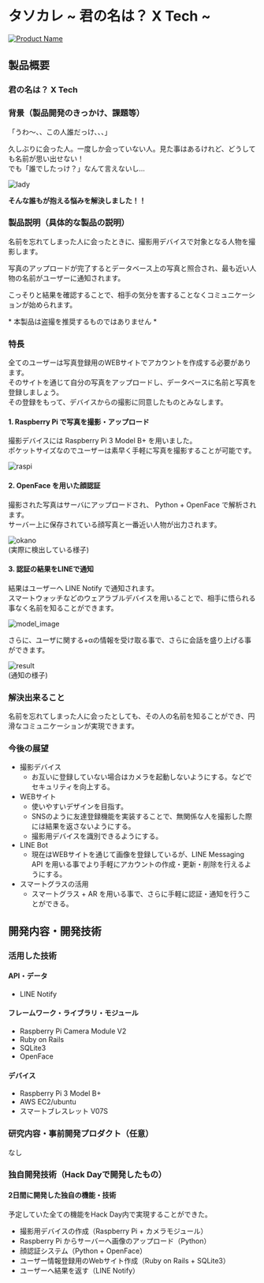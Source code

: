 # タソカレ ~ 君の名は？ X Tech ~

[![Product Name](https://raw.githubusercontent.com/jphacks/SD_1802/img1/Image/top.png)](https://www.youtube.com/watch?v=BT4jsEthNRc&feature=youtu.be)

## 製品概要
### 君の名は？ X Tech

### 背景（製品開発のきっかけ、課題等）
「うわ〜、、この人誰だっけ、、、」

久しぶりに会った人。一度しか会っていない人。見た事はあるけれど、どうしても名前が思い出せない！  
でも「誰でしたっけ？」なんて言えないし...

![lady](https://raw.githubusercontent.com/jphacks/SD_1802/img1/Image/lady.jpg)

**そんな誰もが抱える悩みを解決しました！！**


### 製品説明（具体的な製品の説明）
名前を忘れてしまった人に会ったときに、撮影用デバイスで対象となる人物を撮影します。

写真のアップロードが完了するとデータベース上の写真と照合され、最も近い人物の名前がユーザーに通知されます。

こっそりと結果を確認することで、相手の気分を害することなくコミュニケーションが始められます。

\* 本製品は盗撮を推奨するものではありません \*

### 特長
全てのユーザーは写真登録用のWEBサイトでアカウントを作成する必要があります。  
そのサイトを通じて自分の写真をアップロードし、データベースに名前と写真を登録しましょう。  
その登録をもって、デバイスからの撮影に同意したものとみなします。

#### 1. Raspberry Pi で写真を撮影・アップロード
撮影デバイスには Raspberry Pi 3 Model B+ を用いました。  
ポケットサイズなのでユーザーは素早く手軽に写真を撮影することが可能です。

![raspi](https://raw.githubusercontent.com/jphacks/SD_1802/img1/Image/raspi.jpg)

#### 2. OpenFace を用いた顔認証
撮影された写真はサーバにアップロードされ、 Python + OpenFace で解析されます。  
サーバー上に保存されている顔写真と一番近い人物が出力されます。
  
![okano](https://raw.githubusercontent.com/jphacks/SD_1802/img1/Image/okano.jpg)    
(実際に検出している様子)

#### 3. 認証の結果をLINEで通知
結果はユーザーへ LINE Notify で通知されます。  
スマートウォッチなどのウェアラブルデバイスを用いることで、相手に悟られる事なく名前を知ることができます。

![model_image](https://raw.githubusercontent.com/jphacks/SD_1802/img1/Image/model.png)

さらに、ユーザに関する+αの情報を受け取る事で、さらに会話を盛り上げる事ができます。

![result](https://raw.githubusercontent.com/jphacks/SD_1802/img1/Image/LINE.png)  
(通知の様子)

### 解決出来ること
名前を忘れてしまった人に会ったとしても、その人の名前を知ることができ、円滑なコミュニケーションが実現できます。

### 今後の展望
+ 撮影デバイス
    * お互いに登録していない場合はカメラを起動しないようにする。などでセキュリティを向上する。
+ WEBサイト
    * 使いやすいデザインを目指す。
    * SNSのように友達登録機能を実装することで、無関係な人を撮影した際には結果を返さないようにする。
    * 撮影用デバイスを識別できるようにする。
+ LINE Bot
    * 現在はWEBサイトを通じて画像を登録しているが、LINE Messaging API を用いる事でより手軽にアカウントの作成・更新・削除を行えるようにする。
+ スマートグラスの活用
    * スマートグラス + AR を用いる事で、さらに手軽に認証・通知を行うことができる。

## 開発内容・開発技術
### 活用した技術
#### API・データ
* LINE Notify

#### フレームワーク・ライブラリ・モジュール
* Raspberry Pi Camera Module V2
* Ruby on Rails
* SQLite3
* OpenFace

#### デバイス
* Raspberry Pi 3 Model B+
* AWS EC2/ubuntu
* スマートブレスレット V07S

### 研究内容・事前開発プロダクト（任意）
なし

### 独自開発技術（Hack Dayで開発したもの）
#### 2日間に開発した独自の機能・技術
予定していた全ての機能をHack Day内で実現することができた。

* 撮影用デバイスの作成（Raspberry Pi + カメラモジュール）
* Raspberry Pi からサーバーへ画像のアップロード（Python）
* 顔認証システム（Python + OpenFace）
* ユーザー情報登録用のWebサイト作成（Ruby on Rails + SQLite3）
* ユーザーへ結果を返す（LINE Notify）